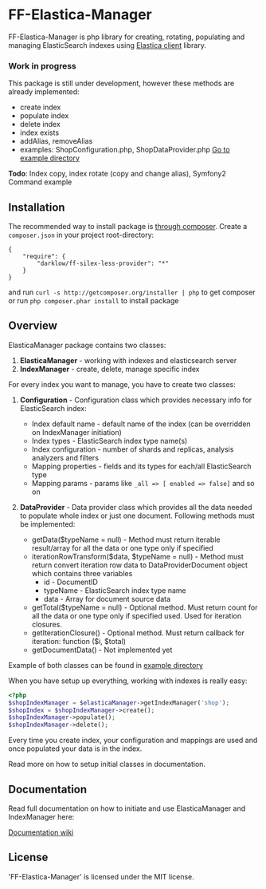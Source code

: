 FF-Elastica-Manager
================

FF-Elastica-Manager is php library for creating, rotating, populating and managing ElasticSearch indexes using [Elastica client](https://github.com/ruflin/Elastica) library.

### Work in progress

This package is still under development, however these methods are already implemented:

* create index
* populate index
* delete index
* index exists
* addAlias, removeAlias
* examples: ShopConfiguration.php, ShopDataProvider.php [Go to example directory](https://github.com/darklow/ff-elastica-manager/tree/master/example)

**Todo**: Index copy, index rotate (copy and change alias), Symfony2 Command example

## Installation
The recommended way to install package is [through composer](http://getcomposer.org). Create a `composer.json` in your project root-directory:

    {
        "require": {
            "darklow/ff-silex-less-provider": "*"
        }
    }

and run ```curl -s http://getcomposer.org/installer | php``` to get composer or run ```php composer.phar install``` to install package


## Overview

ElasticaManager package contains two classes:

1. **ElasticaManager** - working with indexes and elasticsearch server
2. **IndexManager** - create, delete, manage specific index

For every index you want to manage, you have to create two classes:

1. **Configuration** - Configuration class which provides necessary info for ElasticSearch index:
    * Index default name - default name of the index (can be overridden on IndexManager initiation)
    * Index types - ElasticSearch index type name(s)
    * Index configuration - number of shards and replicas, analysis analyzers and filters
    * Mapping properties - fields and its types for each/all ElasticSearch type
    * Mapping params - params like ```_all => [ enabled => false]``` and so on


2. **DataProvider** - Data provider class which provides all the data needed to populate whole index or just one document.
Following methods must be implemented:
    * getData($typeName = null) - Method must return iterable result/array for all the data or one type only if specified
    * iterationRowTransform($data, $typeName = null) - Method must return convert iteration row data to DataProviderDocument object which contains three variables
        * id - DocumentID
        * typeName - ElasticSearch index type name
        * data - Array for document source data
    * getTotal($typeName = null) - Optional method. Must return count for all the data or one type only if specified used. Used for iteration closures.
    * getIterationClosure() - Optional method. Must return callback for iteration: function ($i, $total)
    * getDocumentData() - Not implemented yet

Example of both classes can be found in [example directory](https://github.com/darklow/ff-elastica-manager/tree/master/example)

When you have setup up everything, working with indexes is really easy:

```php
<?php
$shopIndexManager = $elasticaManager->getIndexManager('shop');
$shopIndex = $shopIndexManager->create();
$shopIndexManager->populate();
$shopIndexManager->delete();

```

Every time you create index, your configuration and mappings are used and once populated your data is in the index.

Read more on how to setup initial classes in documentation.

## Documentation

Read full documentation on how to initiate and use ElasticaManager and IndexManager here:

[Documentation wiki](https://github.com/darklow/ff-elastica-manager/wiki)


## License

'FF-Elastica-Manager' is licensed under the MIT license.


